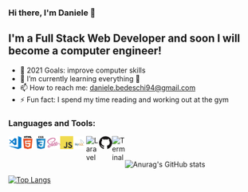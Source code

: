 ### Hi there, I'm Daniele 👋

## I'm a Full Stack Web Developer and soon I will become a computer engineer!

- 🥅 2021 Goals: improve computer skills
- 🌱 I’m currently learning everything 🤣
- 📫 How to reach me: daniele.bedeschi94@gmail.com
- ⚡ Fun fact: I spend my time reading and working out at the gym

### Languages and Tools:

<img align="left" alt="Visual Studio Code" width="26px" src="https://raw.githubusercontent.com/github/explore/80688e429a7d4ef2fca1e82350fe8e3517d3494d/topics/visual-studio-code/visual-studio-code.png" />
<img align="left" alt="HTML5" width="26px" src="https://raw.githubusercontent.com/github/explore/80688e429a7d4ef2fca1e82350fe8e3517d3494d/topics/html/html.png" />
<img align="left" alt="CSS" width="26px" src="https://raw.githubusercontent.com/github/explore/80688e429a7d4ef2fca1e82350fe8e3517d3494d/topics/css/css.png" />
<img align="left" alt="Sass" width="26px" src="https://raw.githubusercontent.com/github/explore/80688e429a7d4ef2fca1e82350fe8e3517d3494d/topics/sass/sass.png" />
<img align="left" alt="Javascript" width="26px" src="https://raw.githubusercontent.com/github/explore/80688e429a7d4ef2fca1e82350fe8e3517d3494d/topics/javascript/javascript.png" />
<img align="left" alt="Mysql" width="26px" src="https://raw.githubusercontent.com/github/explore/80688e429a7d4ef2fca1e82350fe8e3517d3494d/topics/mysql/mysql.png" />
<img align="left" alt="Laravel" width="26px" src="https://upload.wikimedia.org/wikipedia/commons/thumb/9/9a/Laravel.svg/115px-Laravel.svg.png" />
<img align="left" alt="Git" width="26px" src="https://raw.githubusercontent.com/github/explore/78df643247d429f6cc873026c0622819ad797942/topics/github/github.png" />
<img align="left" alt="Terminal" width="26px" src="https://www.wikibit.it/wp-content/uploads/2017/04/cosa-significa-terminale.png" />
<br/>
<br/>

![Anurag's GitHub stats](https://github-readme-stats.vercel.app/api?username=BedeschiDaniele&show_icons=true&theme=gradient)

[![Top Langs](https://github-readme-stats.vercel.app/api/top-langs/?username=BedeschiDaniele&layout=compact)](https://github.com/anuraghazra/github-readme-stats)









